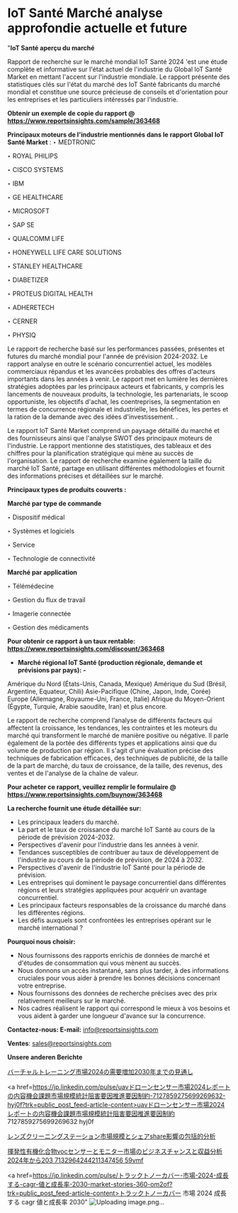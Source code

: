 # IoT Santé Marché analyse approfondie actuelle et future

"<strong>IoT Santé aperçu du marché</strong>

Rapport de recherche sur le marché mondial IoT Santé 2024 'est une étude complète et informative sur l'état actuel de l'industrie du Global IoT Santé Market en mettant l'accent sur l'industrie mondiale. Le rapport présente des statistiques clés sur l'état du marché des IoT Santé fabricants du marché mondial et constitue une source précieuse de conseils et d'orientation pour les entreprises et les particuliers intéressés par l'industrie.

<strong>Obtenir un exemple de copie du rapport @ <a href=https://www.reportsinsights.com/sample/363468>https://www.reportsinsights.com/sample/363468</a></strong>

<strong>Principaux moteurs de l'industrie mentionnés dans le rapport Global IoT Santé Market</strong> :
‣ MEDTRONIC

‣ ROYAL PHILIPS

‣ CISCO SYSTEMS

‣ IBM

‣ GE HEALTHCARE

‣ MICROSOFT

‣ SAP SE

‣ QUALCOMM LIFE

‣ HONEYWELL LIFE CARE SOLUTIONS

‣ STANLEY HEALTHCARE

‣ DIABETIZER

‣ PROTEUS DIGITAL HEALTH

‣ ADHERETECH

‣ CERNER

‣ PHYSIQ

Le rapport de recherche basé sur les performances passées, présentes et futures du marché mondial pour l'année de prévision 2024-2032. Le rapport analyse en outre le scénario concurrentiel actuel, les modèles commerciaux répandus et les avancées probables des offres d'acteurs importants dans les années à venir. Le rapport met en lumière les dernières stratégies adoptées par les principaux acteurs et fabricants, y compris les lancements de nouveaux produits, la technologie, les partenariats, le scoop opportuniste, les objectifs d'achat, les coentreprises, la segmentation en termes de concurrence régionale et industrielle, les bénéfices, les pertes et la ration de la demande avec des idées d'investissement. .

Le rapport IoT Santé Market comprend un paysage détaillé du marché et des fournisseurs ainsi que l'analyse SWOT des principaux moteurs de l'industrie. Le rapport mentionne des statistiques, des tableaux et des chiffres pour la planification stratégique qui mène au succès de l'organisation. Le rapport de recherche examine également la taille du marché IoT Santé, partage en utilisant différentes méthodologies et fournit des informations précises et détaillées sur le marché.

<strong>Principaux types de produits couverts :</strong>

<strong>Marché par type de commande</strong>

‣ Dispositif médical

‣ Systèmes et logiciels

‣ Service

‣ Technologie de connectivité

<strong>Marché par application</strong>

‣ Télémédecine

‣ Gestion du flux de travail

‣ Imagerie connectée

‣ Gestion des médicaments

<strong>Pour obtenir ce rapport à un taux rentable: <a href=https://www.reportsinsights.com/discount/363468>https://www.reportsinsights.com/discount/363468</a></strong>
<ul>
  <li><strong>Marché régional IoT Santé (production régionale, demande et prévisions par pays): -</strong></li>
</ul>
Amérique du Nord (États-Unis, Canada, Mexique)
Amérique du Sud (Brésil, Argentine, Equateur, Chili)
Asie-Pacifique (Chine, Japon, Inde, Corée)
Europe (Allemagne, Royaume-Uni, France, Italie)
Afrique du Moyen-Orient (Égypte, Turquie, Arabie saoudite, Iran) et plus encore.

Le rapport de recherche comprend l’analyse de différents facteurs qui affectent la croissance, les tendances, les contraintes et les moteurs du marché qui transforment le marché de manière positive ou négative. Il parle également de la portée des différents types et applications ainsi que du volume de production par région. Il s'agit d'une évaluation précise des techniques de fabrication efficaces, des techniques de publicité, de la taille de la part de marché, du taux de croissance, de la taille, des revenus, des ventes et de l'analyse de la chaîne de valeur.

<strong>Pour acheter ce rapport, veuillez remplir le formulaire @   <a href=https://www.reportsinsights.com/buynow/363468>https://www.reportsinsights.com/buynow/363468</a></strong>

<strong>La recherche fournit une étude détaillée sur:</strong>
<ul>
  <li>Les principaux leaders du marché.</li>
  <li>La part et le taux de croissance du marché IoT Santé au cours de la période de prévision 2024-2032.</li>
  <li>Perspectives d'avenir pour l'industrie dans les années à venir.</li>
  <li>Tendances susceptibles de contribuer au taux de développement de l'industrie au cours de la période de prévision, de 2024 à 2032.</li>
  <li>Perspectives d'avenir de l'industrie IoT Santé pour la période de prévision.</li>
  <li>Les entreprises qui dominent le paysage concurrentiel dans différentes régions et leurs stratégies appliquées pour acquérir un avantage concurrentiel.</li>
  <li>Les principaux facteurs responsables de la croissance du marché dans les différentes régions.</li>
  <li>Les défis auxquels sont confrontées les entreprises opérant sur le marché international ?</li>
</ul>
<strong>Pourquoi nous choisir:</strong>
<ul>
  <li>Nous fournissons des rapports enrichis de données de marché et d'études de consommation qui vous mènent au succès.</li>
  <li>Nous donnons un accès instantané, sans plus tarder, à des informations cruciales pour vous aider à prendre les bonnes décisions concernant votre entreprise.</li>
  <li>Nous fournissons des données de recherche précises avec des prix relativement meilleurs sur le marché.</li>
  <li>Nos cadres réalisent le rapport qui correspond le mieux à vos besoins et vous aident à garder une longueur d'avance sur la concurrence.</li>
</ul>
<strong>Contactez-nous:
</strong><strong>E-mail:</strong> <a href=mailto:info@reportsinsights.com>info@reportsinsights.com</a>

<strong>Ventes</strong>: <a href=mailto:sales@reportsinsights.com>sales@reportsinsights.com</a>

<strong>Unsere anderen Berichte</strong>

<a href=https://www.linkedin.com/pulse/バーチャルトレーニング市場2024の需要増加2030年までの見通し-healthscope-news-245-qnjkf/>バーチャルトレーニング市場2024の需要増加2030年までの見通し</a>

<a href=https://jp.linkedin.com/pulse/uavドローンセンサー市場2024レポートの内容機会課題市場規模統計阻害要因推進要因制約-7127859275699269632-hyj0f?trk=public_post_feed-article-content>uavドローンセンサー市場2024レポートの内容機会課題市場規模統計阻害要因推進要因制約 7127859275699269632 hyj0f</a>

<a href=https://www.linkedin.com/pulse/レンズクリーニングステーション市場規模とシェアshare影響の包括的分析-infopulse-daily-360-ojxke/>レンズクリーニングステーション市場規模とシェアshare影響の包括的分析</a>

<a href=https://www.linkedin.com/pulse/揮発性有機化合物vocセンサーとモニター市場のビジネスチャンスと収益分析2024年から203-7132964244211347456-59vmf/>揮発性有機化合物vocセンサーとモニター市場のビジネスチャンスと収益分析2024年から203 7132964244211347456 59vmf</a>

<a href=https://jp.linkedin.com/pulse/トラックトノーカバー-市場-2024-成長する-cagr-値と成長率-2030-market-stories-360-om2of?trk=public_post_feed-article-content>トラックトノーカバー 市場 2024 成長する cagr 値と成長率 2030</a>"
![Uploading image.png…]()
